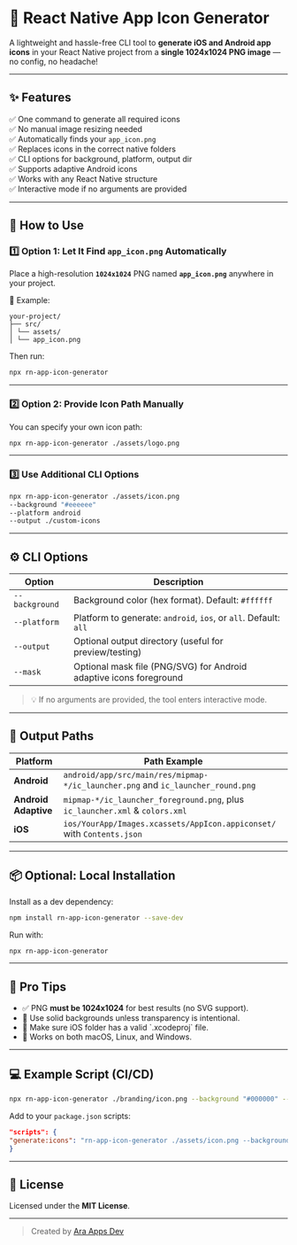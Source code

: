 # 🚀 React Native App Icon Generator

A lightweight and hassle-free CLI tool to **generate iOS and Android app icons** in your React Native project from a **single 1024x1024 PNG image** — no config, no headache!

---

## ✨ Features

✅ One command to generate all required icons  
✅ No manual image resizing needed  
✅ Automatically finds your `app_icon.png`  
✅ Replaces icons in the correct native folders  
✅ CLI options for background, platform, output dir  
✅ Supports adaptive Android icons  
✅ Works with any React Native structure  
✅ Interactive mode if no arguments are provided

---

## 🔧 How to Use

### 1️⃣ Option 1: Let It Find `app_icon.png` Automatically

Place a high-resolution **`1024x1024`** PNG named **`app_icon.png`** anywhere in your project.

📁 Example:

```
your-project/
├── src/
│ └── assets/
│ └── app_icon.png
```

Then run:

```bash
npx rn-app-icon-generator
```

---

### 2️⃣ Option 2: Provide Icon Path Manually

You can specify your own icon path:

```bash
npx rn-app-icon-generator ./assets/logo.png
```

---

### 3️⃣ Use Additional CLI Options

```bash
npx rn-app-icon-generator ./assets/icon.png
--background "#eeeeee"
--platform android
--output ./custom-icons
```

---

## ⚙️ CLI Options

| Option         | Description                                                        |
| -------------- | ------------------------------------------------------------------ |
| `--background` | Background color (hex format). Default: `#ffffff`           |
| `--platform`   | Platform to generate: `android`, `ios`, or `all`. Default: `all`   |
| `--output`     | Optional output directory (useful for preview/testing)             |
| `--mask`       | Optional mask file (PNG/SVG) for Android adaptive icons foreground |

> 💡 If no arguments are provided, the tool enters interactive mode.

---

## 📂 Output Paths

| Platform             | Path Example                                                                    |
| -------------------- | ------------------------------------------------------------------------------- |
| **Android**          | `android/app/src/main/res/mipmap-*/ic_launcher.png` and `ic_launcher_round.png` |
| **Android Adaptive** | `mipmap-*/ic_launcher_foreground.png`, plus `ic_launcher.xml` & `colors.xml`    |
| **iOS**              | `ios/YourApp/Images.xcassets/AppIcon.appiconset/` with `Contents.json`          |

---

## 📦 Optional: Local Installation

Install as a dev dependency:

```bash
npm install rn-app-icon-generator --save-dev
```

Run with:

```bash
npx rn-app-icon-generator
```

---

## 🧠 Pro Tips

- ✅ PNG **must be 1024x1024** for best results (no SVG support).
- 🧼 Use solid backgrounds unless transparency is intentional.
- 📱 Make sure iOS folder has a valid \`.xcodeproj\` file.
- 🧪 Works on both macOS, Linux, and Windows.

---

## 💻 Example Script (CI/CD)

```bash
npx rn-app-icon-generator ./branding/icon.png --background "#000000" --platform all
```

Add to your `package.json` scripts:

```json
"scripts": {
"generate:icons": "rn-app-icon-generator ./assets/icon.png --background '#fff'"
}
```

---

## 📄 License

Licensed under the **MIT License**.

---

> Created by [Ara Apps Dev](https://github.com/ara-apps-dev)
